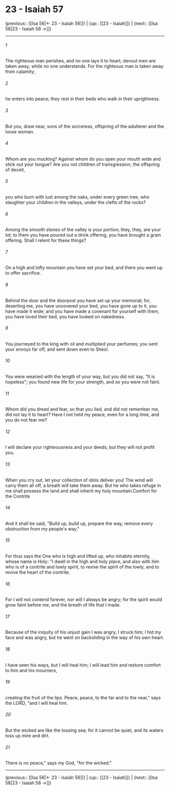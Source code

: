 # 23 - Isaiah 57

(previous:: [[Isa 56|← 23 - Isaiah 56]]) | (up:: [[23 - Isaiah]]) | (next:: [[Isa 58|23 - Isaiah 58 →]])

***


###### 1 
The righteous man perishes, and no one lays it to heart; devout men are taken away, while no one understands. For the righteous man is taken away from calamity; 

###### 2 
he enters into peace; they rest in their beds who walk in their uprightness. 

###### 3 
But you, draw near, sons of the sorceress, offspring of the adulterer and the loose woman. 

###### 4 
Whom are you mocking? Against whom do you open your mouth wide and stick out your tongue? Are you not children of transgression, the offspring of deceit, 

###### 5 
you who burn with lust among the oaks, under every green tree, who slaughter your children in the valleys, under the clefts of the rocks? 

###### 6 
Among the smooth stones of the valley is your portion; they, they, are your lot; to them you have poured out a drink offering, you have brought a grain offering. Shall I relent for these things? 

###### 7 
On a high and lofty mountain you have set your bed, and there you went up to offer sacrifice. 

###### 8 
Behind the door and the doorpost you have set up your memorial; for, deserting me, you have uncovered your bed, you have gone up to it, you have made it wide; and you have made a covenant for yourself with them, you have loved their bed, you have looked on nakedness. 

###### 9 
You journeyed to the king with oil and multiplied your perfumes; you sent your envoys far off, and sent down even to Sheol. 

###### 10 
You were wearied with the length of your way, but you did not say, "It is hopeless"; you found new life for your strength, and so you were not faint. 

###### 11 
Whom did you dread and fear, so that you lied, and did not remember me, did not lay it to heart? Have I not held my peace, even for a long time, and you do not fear me? 

###### 12 
I will declare your righteousness and your deeds, but they will not profit you. 

###### 13 
When you cry out, let your collection of idols deliver you! The wind will carry them all off, a breath will take them away. But he who takes refuge in me shall possess the land and shall inherit my holy mountain.Comfort for the Contrite 

###### 14 
And it shall be said, "Build up, build up, prepare the way, remove every obstruction from my people's way." 

###### 15 
For thus says the One who is high and lifted up, who inhabits eternity, whose name is Holy: "I dwell in the high and holy place, and also with him who is of a contrite and lowly spirit, to revive the spirit of the lowly, and to revive the heart of the contrite. 

###### 16 
For I will not contend forever, nor will I always be angry; for the spirit would grow faint before me, and the breath of life that I made. 

###### 17 
Because of the iniquity of his unjust gain I was angry, I struck him; I hid my face and was angry, but he went on backsliding in the way of his own heart. 

###### 18 
I have seen his ways, but I will heal him; I will lead him and restore comfort to him and his mourners, 

###### 19 
creating the fruit of the lips. Peace, peace, to the far and to the near," says the LORD, "and I will heal him. 

###### 20 
But the wicked are like the tossing sea; for it cannot be quiet, and its waters toss up mire and dirt. 

###### 21 
There is no peace," says my God, "for the wicked."

***

(previous:: [[Isa 56|← 23 - Isaiah 56]]) | (up:: [[23 - Isaiah]]) | (next:: [[Isa 58|23 - Isaiah 58 →]])

